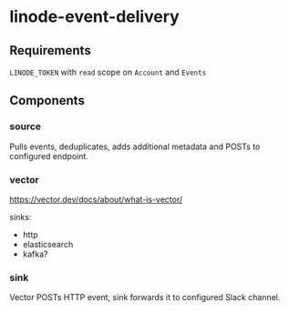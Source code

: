 # linode-event-delivery

## Requirements

`LINODE_TOKEN` with `read` scope on `Account` and `Events`

## Components

### source

Pulls events, deduplicates, adds additional metadata and POSTs to configured endpoint.

### vector

https://vector.dev/docs/about/what-is-vector/

sinks:
- http
- elasticsearch
- kafka?

### sink

Vector POSTs HTTP event, sink forwards it to configured Slack channel.
